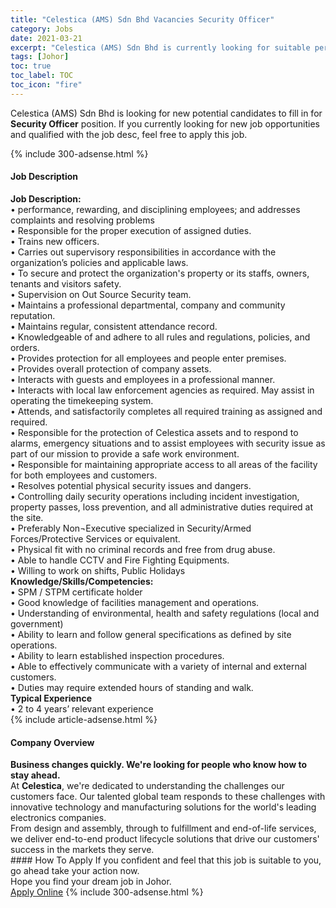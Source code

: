 ```yaml
---
title: "Celestica (AMS) Sdn Bhd Vacancies Security Officer" 
category: Jobs 
date: 2021-03-21 
excerpt: "Celestica (AMS) Sdn Bhd is currently looking for suitable person to fill in the Security Officer which based in Johor" 
tags: [Johor] 
toc: true 
toc_label: TOC 
toc_icon: "fire" 
--- 
```


<p>Celestica (AMS) Sdn Bhd is looking for new potential candidates to fill in for <b>Security Officer</b> position. If you currently looking for new job opportunities and qualified with the job desc, feel free to apply this job.
</p>{% include 300-adsense.html %} 
<div><div><h4>Job Description</h4></div><div><div><span><div><div><div><strong>Job Description:</strong></div><div>&#8226; performance, rewarding, and disciplining employees; and addresses complaints and resolving problems</div>&#8226; Responsible for the proper execution of assigned duties.<br>&#8226; Trains new officers.<br>&#8226; Carries out supervisory responsibilities in accordance with the organization&#8217;s policies and applicable laws.<br>&#8226; To secure and protect the organization's property or its staffs, owners, tenants and visitors safety.<br>&#8226; Supervision on Out Source Security team.<br>&#8226; Maintains a professional departmental, company and community reputation.<br>&#8226; Maintains regular, consistent attendance record.<br>&#8226; Knowledgeable of and adhere to all rules and regulations, policies, and orders.<br>&#8226; Provides protection for all employees and people enter premises.<br>&#8226; Provides overall protection of company assets.<br>&#8226; Interacts with guests and employees in a professional manner.<br>&#8226; Interacts with local law enforcement agencies as required. May assist in operating the timekeeping system.<br>&#8226; Attends, and satisfactorily completes all required training as assigned and required.<br>&#8226; Responsible for the protection of Celestica assets and to respond to alarms, emergency situations and to assist employees with security issue as part of our mission to provide a safe work environment.<br>&#8226; Responsible for maintaining appropriate access to all areas of the facility for both employees and customers.<br>&#8226; Resolves potential physical security issues and dangers.<br>&#8226; Controlling daily security operations including incident investigation, property passes, loss prevention, and all administrative duties required at the site.<br>&#8226; Preferably Non&#172;Executive specialized in Security/Armed Forces/Protective Services or equivalent.<br>&#8226; Physical fit with no criminal records and free from drug abuse.<br>&#8226; Able to handle CCTV and Fire Fighting Equipments.<br>&#8226; Willing to work on shifts, Public Holidays<div><strong>Knowledge/Skills/Competencies:</strong></div><div>&#8226; SPM / STPM certificate holder</div><div>&#8226; Good knowledge of facilities management and operations.<br>&#8226; Understanding of environmental, health and safety regulations (local and government)<br>&#8226; Ability to learn and follow general specifications as defined by site operations.<br>&#8226; Ability to learn established inspection procedures.<br>&#8226; Able to effectively communicate with a variety of internal and external customers.<br>&#8226; Duties may require extended hours of standing and walk.</div><div><strong>Typical Experience</strong></div>&#8226; 2 to 4 years&#8217; relevant experience</div></div></span></div></div></div> 
{% include article-adsense.html %} 
<div><div><h4>Company Overview</h4></div><div><div><span><div><div>
<strong>Business changes quickly. We're looking for people who know how to stay ahead.</strong></div>
<div>
	At <strong>Celestica</strong>, we're dedicated to understanding the challenges our customers face. Our talented global team responds to these challenges with innovative technology and manufacturing solutions for the world's leading electronics companies.</div>
<div>
	From design and assembly, through to fulfillment and end-of-life services, we deliver end-to-end product lifecycle solutions that drive our customers' success in the markets they serve.</div></div></span></div></div></div> 
#### How To Apply 
If you confident and feel that this job is suitable to you, go ahead take your action now. <br/> 
Hope you find your dream job in Johor. <br/> 
<a href="https://www.jobstreet.com.my/en/job/security-officer-4510200?jobId=jobstreet-my-job-4510200&" class="btn btn--info" target="_blank" rel="nofollow noopenner">Apply Online</a> 
{% include 300-adsense.html %} 